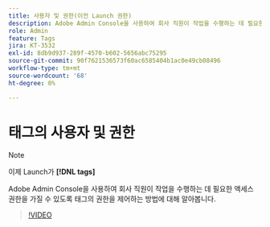 ```yaml
---
title: 사용자 및 권한(이전 Launch 권한)
description: Adobe Admin Console을 사용하여 회사 직원이 작업을 수행하는 데 필요한 액세스 권한을 가질 수 있도록 태그의 권한을 제어하는 방법에 대해 알아봅니다.
role: Admin
feature: Tags
jira: KT-3532
exl-id: 8db9d937-289f-4570-b602-5656abc75295
source-git-commit: 90f7621536573f60ac6585404b1ac0e49cb08496
workflow-type: tm+mt
source-wordcount: '68'
ht-degree: 0%

---
```


# 태그의 사용자 및 권한

>[!NOTE]
>
> 이제 Launch가 **[!DNL tags]**

Adobe Admin Console을 사용하여 회사 직원이 작업을 수행하는 데 필요한 액세스 권한을 가질 수 있도록 태그의 권한을 제어하는 방법에 대해 알아봅니다.

>[!VIDEO](https://video.tv.adobe.com/v/28734/?quality=12&learn=on)
